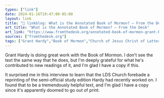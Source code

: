 ```yaml
---
types: ["link"]
date: 2024-01-16T19:47:00-05:00
layout: link
title: "🔗 linkblog: What is the Annotated Book of Mormon? – From the Desk'"
art_title: "What is the Annotated Book of Mormon? – From the Desk"
art_link: "https://www.fromthedesk.org/annotated-book-of-mormon-grant-hardy/"
sources: ["fromthedesk.org"]
tags: ["Grant Hardy","Book of Mormon","Church of Jesus Christ of Latter-day Saints","Annotated Book of Mormon"]
---
```

Grant Hardy is doing great work with the Book of Mormon. I don't see the text the same way that he does, but I'm deeply grateful for what he's contributed to new readings of it, and I'm glad I have a copy if this.

It surprised me in this interview to learn that the LDS Church forebade a reprinting of the semi-official study edition Hardy had recently worked on. I found that to be a tremendously helpful text, and I'm glad I have a copy since it's apparently doomed to go out of print.
